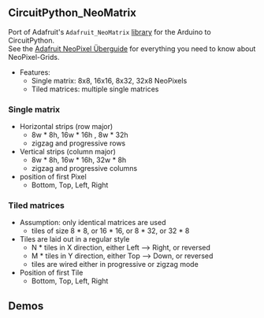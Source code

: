 ## CircuitPython_NeoMatrix

Port of Adafruit's `Adafruit_NeoMatrix` [library](https://github.com/adafruit/Adafruit_NeoMatrix) for the Arduino to CircuitPython.  
See the [Adafruit NeoPixel Überguide](https://learn.adafruit.com/adafruit-neopixel-uberguide/neomatrix-library) for everything you need to know about NeoPixel-Grids.

- Features:
  - Single matrix: 8x8, 16x16, 8x32, 32x8 NeoPixels
  - Tiled matrices: multiple single matrices

### Single matrix
- Horizontal strips (row major)
  - 8w * 8h, 16w * 16h , 8w * 32h
  - zigzag and progressive rows
- Vertical strips (column major)
  - 8w * 8h, 16w * 16h, 32w * 8h
  - zigzag and progressive columns
- position of first Pixel
  - Bottom, Top, Left, Right

### Tiled matrices
- Assumption: only identical matrices are used
  - tiles of size 8 * 8, or 16 * 16, or 8 * 32, or 32 * 8
- Tiles are laid out in a regular style
  - N * tiles in X direction, either Left --> Right, or reversed
  - M * tiles in Y direction, either Top --> Down, or reversed
  - tiles are wired either in progressive or zigzag mode
- Position of first Tile
  - Bottom, Top, Left, Right

## Demos

